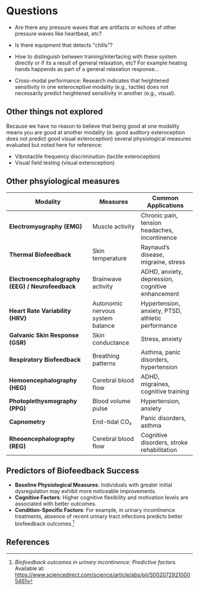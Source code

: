 # Questions

- Are there any pressure waves that are artifacts or echoes of other pressure waves like heartbeat, etc?
- Is there equipment that detects "chills"? 
- How to distinguish between training/interfacing with these system directly or if its a result of general relaxation, etc? For example heating hands happends as part of a general relaxation response...

- Cross-modal performance: Research indicates that heightened sensitivity in one exteroceptive modality (e.g., tactile) does not necessarily predict heightened sensitivity in another (e.g., visual).

## Other things not explored
Because we have no reason to believe that being good at one modality means you are good at another modality (ie. good auditory exteroception does not predict good visual exteroception) several physiological measures evaluated but noted here for reference:

- Vibrotactile frequency discrimination (tactile exteroception)
- Visual field testing (visual exteroception)

## Other phsyiological measures

| Modality                                      | Measures                           | Common Applications                                    |
|-----------------------------------------------|------------------------------------|--------------------------------------------------------|
| **Electromyography (EMG)**                    | Muscle activity                    | Chronic pain, tension headaches, incontinence          |
| **Thermal Biofeedback**                       | Skin temperature                   | Raynaud’s disease, migraine, stress                    |
| **Electroencephalography (EEG) / Neurofeedback** | Brainwave activity                 | ADHD, anxiety, depression, cognitive enhancement       |
| **Heart Rate Variability (HRV)**              | Autonomic nervous system balance   | Hypertension, anxiety, PTSD, athletic performance      |
| **Galvanic Skin Response (GSR)**              | Skin conductance                   | Stress, anxiety                                        |
| **Respiratory Biofeedback**                   | Breathing patterns                 | Asthma, panic disorders, hypertension                  |
| **Hemoencephalography (HEG)**                 | Cerebral blood flow                | ADHD, migraines, cognitive training                    |
| **Photoplethysmography (PPG)**                | Blood volume pulse                 | Hypertension, anxiety                                  |
| **Capnometry**                                | End-tidal CO₂                      | Panic disorders, asthma                                |
| **Rheoencephalography (REG)**                 | Cerebral blood flow                | Cognitive disorders, stroke rehabilitation             |

## Predictors of Biofeedback Success

- **Baseline Physiological Measures**: Individuals with greater initial dysregulation may exhibit more noticeable improvements.  
- **Cognitive Factors**: Higher cognitive flexibility and motivation levels are associated with better outcomes.
- **Condition-Specific Factors**: For example, in urinary incontinence treatments, absence of recent urinary tract infections predicts better biofeedback outcomes.[^4]

## References

[^1]: *What makes sense in our body? Personality and sensory correlates of body awareness and somatosensory amplification* Available at: https://www.sciencedirect.com/science/article/pii/S0191886916308741
[^1]: *Heart rate variability biofeedback increases baroreflex gain and peak expiratory flow.* Available at: https://www.ncbi.nlm.nih.gov/pmc/articles/PMC10985214/  
[^2]: *Biofeedback for hypertension.* Available at: https://www.ncbi.nlm.nih.gov/books/NBK553075/  
[^3]: *EEG neurofeedback in ADHD: Theta/beta protocols.* Available at: https://www.sciencedirect.com/science/article/abs/pii/S0925492723001336  
[^4]: *Biofeedback outcomes in urinary incontinence: Predictive factors.* Available at: https://www.sciencedirect.com/science/article/abs/pii/S0020729210005461  
[^5]: *Neurofeedback for performance enhancement in athletes.* Available at: https://www.mdpi.com/2076-3425/14/10/1036  


